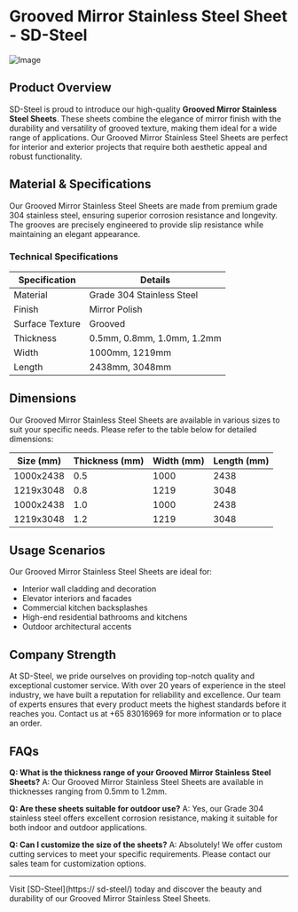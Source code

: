 # Grooved Mirror Stainless Steel Sheet - SD-Steel

![Image](https://github.com/user-attachments/assets/2567258e-e124-4816-932d-1809bd27ef0b)

## Product Overview
SD-Steel is proud to introduce our high-quality **Grooved Mirror Stainless Steel Sheets**. These sheets combine the elegance of mirror finish with the durability and versatility of grooved texture, making them ideal for a wide range of applications. Our Grooved Mirror Stainless Steel Sheets are perfect for interior and exterior projects that require both aesthetic appeal and robust functionality.

## Material & Specifications
Our Grooved Mirror Stainless Steel Sheets are made from premium grade 304 stainless steel, ensuring superior corrosion resistance and longevity. The grooves are precisely engineered to provide slip resistance while maintaining an elegant appearance.

### Technical Specifications
| Specification | Details |
|---------------|---------|
| Material      | Grade 304 Stainless Steel |
| Finish        | Mirror Polish |
| Surface Texture | Grooved |
| Thickness     | 0.5mm, 0.8mm, 1.0mm, 1.2mm |
| Width         | 1000mm, 1219mm |
| Length        | 2438mm, 3048mm |

## Dimensions
Our Grooved Mirror Stainless Steel Sheets are available in various sizes to suit your specific needs. Please refer to the table below for detailed dimensions:

| Size (mm) | Thickness (mm) | Width (mm) | Length (mm) |
|-----------|----------------|------------|-------------|
| 1000x2438 | 0.5            | 1000       | 2438        |
| 1219x3048 | 0.8            | 1219       | 3048        |
| 1000x2438 | 1.0            | 1000       | 2438        |
| 1219x3048 | 1.2            | 1219       | 3048        |

## Usage Scenarios
Our Grooved Mirror Stainless Steel Sheets are ideal for:
- Interior wall cladding and decoration
- Elevator interiors and facades
- Commercial kitchen backsplashes
- High-end residential bathrooms and kitchens
- Outdoor architectural accents

## Company Strength
At SD-Steel, we pride ourselves on providing top-notch quality and exceptional customer service. With over 20 years of experience in the steel industry, we have built a reputation for reliability and excellence. Our team of experts ensures that every product meets the highest standards before it reaches you. Contact us at +65 83016969 for more information or to place an order.

## FAQs
**Q: What is the thickness range of your Grooved Mirror Stainless Steel Sheets?**
A: Our Grooved Mirror Stainless Steel Sheets are available in thicknesses ranging from 0.5mm to 1.2mm.

**Q: Are these sheets suitable for outdoor use?**
A: Yes, our Grade 304 stainless steel offers excellent corrosion resistance, making it suitable for both indoor and outdoor applications.

**Q: Can I customize the size of the sheets?**
A: Absolutely! We offer custom cutting services to meet your specific requirements. Please contact our sales team for customization options.

---

Visit [SD-Steel](https:// sd-steel/) today and discover the beauty and durability of our Grooved Mirror Stainless Steel Sheets.